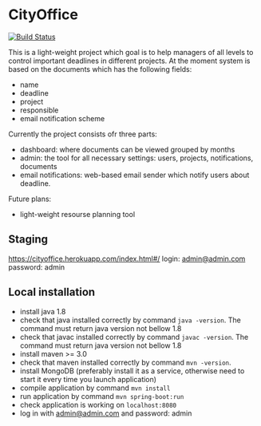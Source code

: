 # CityOffice
[![Build Status](https://travis-ci.org/denis-rodionov/cityoffice.svg?branch=master)](https://travis-ci.org/denis-rodionov/cityoffice)

This is a light-weight project which goal is to help managers of all levels to control important deadlines in different projects. At the moment system is based on the documents which has the following fields:
- name
- deadline
- project
- responsible
- email notification scheme

Currently the project consists ofr three parts:
- dashboard: where documents can be viewed grouped by months
- admin: the tool for all necessary settings: users, projects, notifications, documents
- email notifications: web-based email sender which notify users about deadline.

Future plans:
- light-weight resourse planning tool

## Staging
https://cityoffice.herokuapp.com/index.html#/
login: admin@admin.com
password: admin

## Local installation
- install java 1.8
- check that java installed correctly by command ```java -version```. The command must return java version not bellow 1.8
- check that javac installed correctly by command ```javac -version```. The command must return java version not bellow 1.8
- install maven >= 3.0
- check that maven installed correctly by command ```mvn -version```.
- install MongoDB (preferably install it as a service, otherwise need to start it every time you launch application)
- compile application by command ```mvn install```
- run application by command ```mvn spring-boot:run```
- check application is working on ```localhost:8080```
- log in with admin@admin.com and password: admin